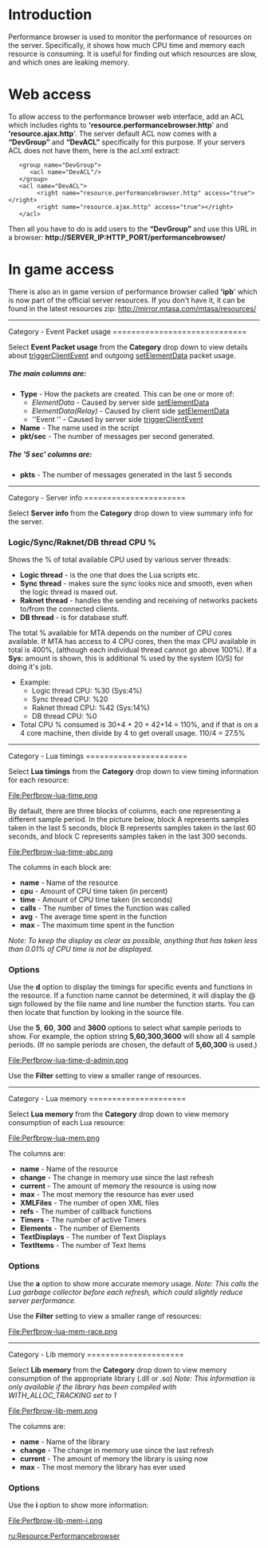 Introduction
============

Performance browser is used to monitor the performance of resources on the server. Specifically, it shows how much CPU time and memory each resource is consuming. It is useful for finding out which resources are slow, and which ones are leaking memory.

Web access
==========

To allow access to the performance browser web interface, add an ACL which includes rights to **'resource.performancebrowser.http**' and **'resource.ajax.http**'. The server default ACL now comes with a **“DevGroup”** and **“DevACL”** specifically for this purpose. If your servers ACL does not have them, here is the acl.xml extract:

       <group name="DevGroup">
          <acl name="DevACL"/>
       </group>
       <acl name="DevACL">
            <right name="resource.performancebrowser.http" access="true"></right>
            <right name="resource.ajax.http" access="true"></right>
       </acl>

Then all you have to do is add users to the **“DevGroup”** and use this URL in a browser: **http://SERVER\_IP:HTTP\_PORT/performancebrowser/**

In game access
==============

There is also an in game version of performance browser called **'ipb**' which is now part of the official server resources. If you don't have it, it can be found in the latest resources zip: <http://mirror.mtasa.com/mtasa/resources/>

<hr/>
Category - Event Packet usage
=============================

Select **Event Packet usage** from the **Category** drop down to view details about [triggerClientEvent](/docs/triggerclientevent.md "wikilink") and outgoing [setElementData](/docs/setelementdata.md "wikilink") packet usage.

##### The main columns are:

-   **Type** - How the packets are created. This can be one or more of:
    -   *ElementData* - Caused by server side [setElementData](/docs/setelementdata.md "wikilink")
    -   *ElementData(Relay)* - Caused by client side [setElementData](/docs/setelementdata.md "wikilink")
    -   ''Event '' - Caused by server side [triggerClientEvent](/docs/triggerclientevent.md "wikilink")
-   **Name** - The name used in the script
-   **pkt/sec** - The number of messages per second generated.

##### The '5 sec' columns are:

-   **pkts** - The number of messages generated in the last 5 seconds

<hr/>
Category - Server info
======================

Select **Server info** from the **Category** drop down to view summary info for the server.

### Logic/Sync/Raknet/DB thread CPU %

Shows the % of total available CPU used by various server threads:

-   **Logic thread** - is the one that does the Lua scripts etc.
-   **Sync thread** - makes sure the sync looks nice and smooth, even when the logic thread is maxed out.
-   **Raknet thread** - handles the sending and receiving of networks packets to/from the connected clients.
-   **DB thread** - is for database stuff.

The total % available for MTA depends on the number of CPU cores available. If MTA has access to 4 CPU cores, then the max CPU available in total is 400%, (although each individual thread cannot go above 100%). If a **Sys:** amount is shown, this is additional % used by the system (O/S) for doing it's job.

-   Example:
    -   Logic thread CPU: %30 (Sys:4%)
    -   Sync thread CPU: %20
    -   Raknet thread CPU: %42 (Sys:14%)
    -   DB thread CPU: %0
-   Total CPU % consumed is 30+4 + 20 + 42+14 = 110%, and if that is on a 4 core machine, then divide by 4 to get overall usage. 110/4 = 27.5%

<hr/>
Category - Lua timings
======================

Select **Lua timings** from the **Category** drop down to view timing information for each resource:

[<File:Perfbrow-lua-time.png>](/docs/file-perfbrow-lua-time.png.md "wikilink")

By default, there are three blocks of columns, each one representing a different sample period. In the picture below, block A represents samples taken in the last 5 seconds, block B represents samples taken in the last 60 seconds, and block C represents samples taken in the last 300 seconds.

[<File:Perfbrow-lua-time-abc.png>](/docs/file-perfbrow-lua-time-abc.png.md "wikilink")

The columns in each block are:

-   **name** - Name of the resource
-   **cpu** - Amount of CPU time taken (in percent)
-   **time** - Amount of CPU time taken (in seconds)
-   **calls** - The number of times the function was called
-   **avg** - The average time spent in the function
-   **max** - The maximum time spent in the function

*Note: To keep the display as clear as possible, anything that has taken less than 0.01% of CPU time is not be displayed.*

### Options

Use the **d** option to display the timings for specific events and functions in the resource. If a function name cannot be determined, it will display the @ sign followed by the file name and line number the function starts. You can then locate that function by looking in the source file.

Use the **5**, **60**, **300** and **3600** options to select what sample periods to show. For example, the option string **5,60,300,3600** will show all 4 sample periods. (If no sample periods are chosen, the default of **5,60,300** is used.)

[<File:Perfbrow-lua-time-d-admin.png>](/docs/file-perfbrow-lua-time-d-admin.png.md "wikilink")

Use the **Filter** setting to view a smaller range of resources.

<hr/>
Category - Lua memory
=====================

Select **Lua memory** from the **Category** drop down to view memory consumption of each Lua resource:

[<File:Perfbrow-lua-mem.png>](/docs/file-perfbrow-lua-mem.png.md "wikilink")

The columns are:

-   **name** - Name of the resource
-   **change** - The change in memory use since the last refresh
-   **current** - The amount of memory the resource is using now
-   **max** - The most memory the resource has ever used
-   **XMLFiles** - The number of open XML files
-   **refs** - The number of callback functions
-   **Timers** - The number of active Timers
-   **Elements** - The number of Elements
-   **TextDisplays** - The number of Text Displays
-   **TextItems** - The number of Text Items

### Options

Use the **a** option to show more accurate memory usage. *Note: This calls the Lua garbage collector before each refresh, which could slightly reduce server performance.*

Use the **Filter** setting to view a smaller range of resources:

[<File:Perfbrow-lua-mem-race.png>](/docs/file-perfbrow-lua-mem-race.png.md "wikilink")

<hr/>
Category - Lib memory
=====================

Select **Lib memory** from the **Category** drop down to view memory consumption of the appropriate library (.dll or .so)
*Note: This information is only available if the library has been compiled with WITH\_ALLOC\_TRACKING set to 1*

[<File:Perfbrow-lib-mem.png>](/docs/file-perfbrow-lib-mem.png.md "wikilink")

The columns are:

-   **name** - Name of the library
-   **change** - The change in memory use since the last refresh
-   **current** - The amount of memory the library is using now
-   **max** - The most memory the library has ever used

### Options

Use the **i** option to show more information:

[<File:Perfbrow-lib-mem-i.png>](/docs/file-perfbrow-lib-mem-i.png.md "wikilink")

[ru:<Resource:Performancebrowser>](/docs/ru-resource-performancebrowser.md "wikilink")

